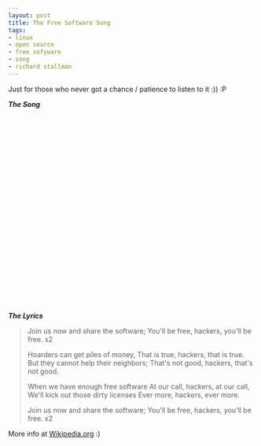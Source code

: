 ```yaml
--- 
layout: post
title: The Free Software Song
tags: 
- linux
- open source
- free sofyware
- song
- richard stallman
---
```

Just for those who never got a chance / patience to listen to it :)) :P

<em><strong>The Song</strong></em>

<object width="480" height="385"><param name="wmode" value="transparent" /><param name="movie" value="http://www.youtube.com/v/xSkCny-HtTw&hl=en_US&fs=1&rel=0&color1=0xe1600f&color2=0xfebd01"></param><param name="allowFullScreen" value="true"></param><param name="allowscriptaccess" value="always"></param><embed src="http://www.youtube.com/v/xSkCny-HtTw&hl=en_US&fs=1&rel=0&color1=0xe1600f&color2=0xfebd01" type="application/x-shockwave-flash" allowscriptaccess="always" wmode="transparent" allowfullscreen="true" width="480" height="385"></embed></object>

<em><strong>The Lyrics</strong></em>
<blockquote>Join us now and share the software;
You'll be free, hackers, you'll be free.
x2

Hoarders can get piles of money,
That is true, hackers, that is true.
But they cannot help their neighbors;
That's not good, hackers, that's not good.

When we have enough free software
At our call, hackers, at our call,
We'll kick out those dirty licenses
Ever more, hackers, ever more.

Join us now and share the software;
You'll be free, hackers, you'll be free.
x2</blockquote>
More info at <a title="The Free Software Song" href="http://en.wikipedia.org/wiki/Free_Software_Song" target="_blank">Wikipedia.org</a> :)
